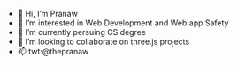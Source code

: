 - 👋 Hi, I’m Pranaw
- 👀 I’m interested in Web Development and Web app Safety 
- 🌱 I’m currently persuing CS degree 
- 💞️ I’m looking to collaborate on three.js projects
- 📫 twt:@thepranaw 

<!---
itspranaw/itspranaw is a ✨ special ✨ repository because its `README.md` (this file) appears on your GitHub profile.
You can click the Preview link to take a look at your changes.
--->
